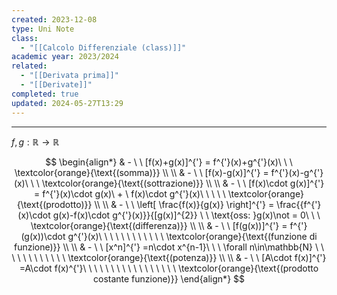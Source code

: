 ```yaml
---
created: 2023-12-08
type: Uni Note
class:
  - "[[Calcolo Differenziale (class)]]"
academic year: 2023/2024
related:
  - "[[Derivata prima]]"
  - "[[Derivate]]"
completed: true
updated: 2024-05-27T13:29
---
```

---
$f, g: \mathbb{R} \to \mathbb{R}$

$$
\begin{align*}
& - \ \ [f(x)+g(x)]^{'} = f^{'}(x)+g^{'}(x)\  \ \ \textcolor{orange}{\text{(somma)}} \\ \\
& - \ \  [f(x)-g(x)]^{'} = f^{'}(x)-g^{'}(x)\ \ \ \textcolor{orange}{\text{(sottrazione)}} \\ \\
& - \ \  [f(x)\cdot g(x)]^{'} = f^{'}(x)\cdot g(x)\ + \ f(x)\cdot g^{'}(x)\ \ \ \ \ \textcolor{orange}{\text{(prodotto)}} \\ \\
& - \ \  \left[ \frac{f(x)}{g(x)} \right]^{'} = \frac{{f^{'}(x)\cdot g(x)-f(x)\cdot g^{'}(x)}}{[g(x)]^{2}} \ \ \text{oss: }g(x)\not = 0\ \ \ \textcolor{orange}{\text{(differenza)}} \\ \\
& - \ \  [f(g(x))]^{'} = f^{'}(g(x))\cdot g^{'}(x)\ \ \ \ \ \ \ \ \ \ \ \ \textcolor{orange}{\text{(funzione di funzione)}} \\ \\
& - \ \  [x^n]^{'} =n\cdot x^{n-1}\ \ \ \forall n\in\mathbb{N} \ \ \ \ \ \ \ \  \ \ \ \ \textcolor{orange}{\text{(potenza)}} \\ \\
& - \ \  [A\cdot f(x)]^{'} =A\cdot f(x)^{'}\ \ \ \ \ \ \ \ \ \ \ \ \ \ \ \ \ \textcolor{orange}{\text{(prodotto costante funzione)}}
\end{align*}
$$
